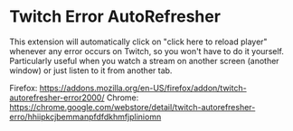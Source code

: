 # Twitch Error AutoRefresher
This extension will automatically click on "click here to reload player" whenever any error occurs on Twitch, so you won't have to do it yourself.
Particularly useful when you watch a stream on another screen (another window) or just listen to it from another tab.

Firefox: https://addons.mozilla.org/en-US/firefox/addon/twitch-autorefresher-error2000/
Chrome: https://chrome.google.com/webstore/detail/twitch-autorefresher-erro/hhiipkcjbemmanpfdfdkhmfjpliniomn
